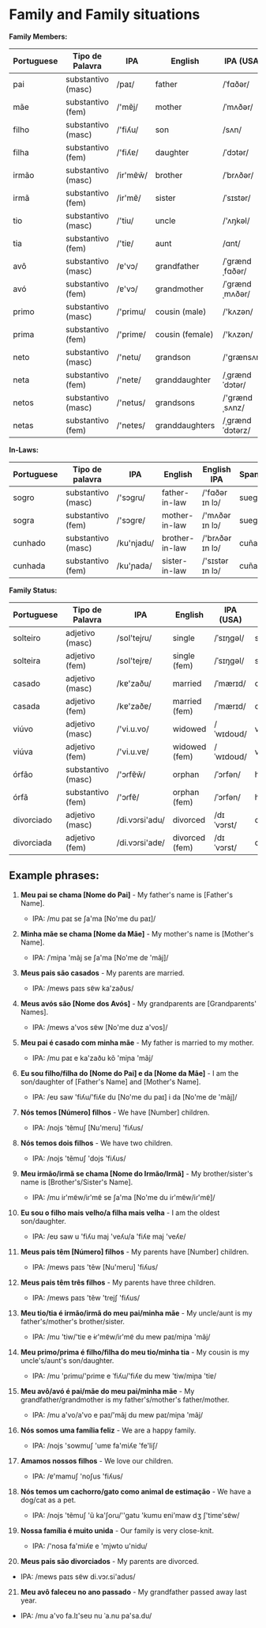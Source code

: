 # Family and Family situations



**Family Members:**

| Portuguese   | Tipo de Palavra  | IPA            | English   | IPA (USA) | Spanish | Spanish IPA    | No. |
|--------------|------------------|----------------|-----------|-----------|---------|----------------|-----|
| pai          | substantivo (masc) | /paɪ/          | father    | /ˈfɑðər/   | padre   | /ˈpaðɾe/    | 2017 |
| mãe          | substantivo (fem)  | /'mɐ̃j/         | mother    | /ˈmʌðər/   | madre   | /ˈmaðɾe/    | 2004 |
| filho        | substantivo (masc) | /'fiʎu/        | son       | /sʌn/     | hijo    | /ˈixo/       | 2018 |
| filha        | substantivo (fem)  | /'fiʎɐ/        | daughter  | /ˈdɔtər/   | hija    | /ˈixa/      | 2020 |
| irmão        | substantivo (masc) | /ir'mɐ̃w̃/      | brother   | /ˈbrʌðər/  | hermano | /eɾˈmano/    | 2019 |
| irmã         | substantivo (fem)  | /ir'mɐ̃/       | sister    | /ˈsɪstər/  | hermana | /eɾˈmana/    | 2021 |
| tio          | substantivo (masc) | /'tiu/    | uncle     | /'ʌŋkəl/   | tío      | /'ti.o/         | 2026 |
| tia          | substantivo (fem)  | /'tiɐ/    | aunt      | /ɑnt/       | tía      | /'ti.a/        | 2027 |
| avô          | substantivo (masc) | /ɐ'vɔ/    | grandfather | /ˈɡrændˌfɑðər/ | abuelo | /aˈβwe.lo/  | 2028 |
| avó          | substantivo (fem)  | /ɐ'vɔ/    | grandmother | /ˈɡrændˌmʌðər/ | abuela | /aˈβwe.la/  | 2029 |
| primo        | substantivo (masc) | /'primu/  | cousin (male) | /'kʌzən/  | primo | /'pɾimo/        | 2030 |
| prima        | substantivo (fem)  | /'primɐ/  | cousin (female) | /'kʌzən/  | prima | /'pɾima/      | 2030 |
| neto         | substantivo (masc) | /'netu/   | grandson  | /'ɡrænsʌn/ | nieto   | /'njeto/         | 2031 |
| neta         | substantivo (fem)  | /'netɐ/   | granddaughter | /ˌɡrændˈdɔtər/ | nieta | /'njeta/   | 2032 |
| netos        | substantivo (masc) | /'netus/  | grandsons | /'ɡrændˌsʌnz/ | nietos | /'njetos/        |    |
| netas        | substantivo (fem)  | /'netɐs/  | granddaughters | /ˌɡrændˈdɔtərz/ | nietas | /'njetas/ |    |

**In-Laws:**

| Portuguese   | Tipo de palavra     | IPA       | English   | English IPA | Spanish  | Spanish IPA | No. |
|--------------|---------------------|-----------|-----------|-------------|----------|-------------|-----|
| sogro        | substantivo (masc) | /'sɔɡɾu/  | father-in-law | /'fɑðər ɪn lɔ/ | suegro  | /'swe.ɡɾo/   | 2033 |
| sogra        | substantivo (fem)  | /'sɔɡɾɐ/ | mother-in-law | /'mʌðər ɪn lɔ/ | suegra  | /'swe.ɡɾa/    | 2034 |
| cunhado      | substantivo (masc) | /ku'njadu/ | brother-in-law | /'brʌðər ɪn lɔ/ | cuñado | /kuˈɲaðo/  | 2035 |
| cunhada      | substantivo (fem)  | /ku'ɲada/ | sister-in-law | /'sɪstər ɪn lɔ/ | cuñada | /kuˈɲaða/    | 2036 |


**Family Status:**

| Portuguese   | Tipo de Palavra  | IPA             | English        | IPA (USA)  | Spanish          | Spanish IPA  | No. |
|--------------|------------------|-----------------|----------------|------------|------------------|--------------|-----|
| solteiro     | adjetivo (masc) | /sol'tejɾu/     | single         | /ˈsɪŋɡəl/  | soltero          | /solˈteɾo/    | 2022 |
| solteira     | adjetivo (fem)  | /sol'tejɾɐ/     | single (fem)   | /ˈsɪŋɡəl/  | soltera          | /solˈteɾa/    | 2022 |
| casado       | adjetivo (masc) | /kɐ'zaðu/       | married        | /ˈmærɪd/   | casado           | /kaˈsaðo/     | 2023 |
| casada       | adjetivo (fem)  | /kɐ'zaðɐ/       | married (fem)  | /ˈmærɪd/   | casada           | /kaˈsaða/     | 2023 |
| viúvo        | adjetivo (masc) | /'vi.u.vo/       | widowed        | /ˈwɪdoʊd/  | viudo            | /ˈbwido/     | 2024 |
| viúva        | adjetivo (fem)  | /'vi.u.vɐ/      | widowed (fem)  | /ˈwɪdoʊd/  | viuda            | /ˈbwida/      | 2024 |
| órfão        | substantivo (masc) | /'ɔɾfɐ̃w̃/     | orphan         | /ˈɔrfən/   | huérfano         | /ˈw̃eɾfano/    | 2025 |
| órfã         | substantivo (fem)  | /'ɔɾfɐ̃/        | orphan (fem)   | /ˈɔrfən/   | huérfana         | /ˈw̃eɾfana/  | 2025 |
| divorciado   | adjetivo (masc) | /di.vɔɾsi'adu/  | divorced       | /dɪˈvɔrst/  | divorciado       | /di.voɾˈθjaðo/  | 2037 |
| divorciada   | adjetivo (fem)  | /di.vɔɾsi'adɐ/  | divorced (fem) | /dɪˈvɔrst/  | divorciada       | /di.voɾˈθjaða/  | 2037 |



## Example phrases:



1. **Meu pai se chama [Nome do Pai]** - My father's name is [Father's Name].
   - IPA: /mu paɪ se ʃa'ma [No'me du paɪ]/

2. **Minha mãe se chama [Nome da Mãe]** - My mother's name is [Mother's Name].
   - IPA: /ˈmiɲa 'mãj se ʃa'ma [No'me dɐ 'mãj]/

3. **Meus pais são casados** - My parents are married.
   - IPA: /mews paɪs sɐ̃w ka'zaðus/

4. **Meus avós são [Nome dos Avós]** - My grandparents are [Grandparents' Names].
   - IPA: /mews a'vos sɐ̃w [No'me duz a'vos]/

5. **Meu pai é casado com minha mãe** - My father is married to my mother.
   - IPA: /mu paɪ e ka'zaðu kõ 'miɲa 'mãj/

6. **Eu sou filho/filha do [Nome do Pai] e da [Nome da Mãe]** - I am the son/daughter of [Father's Name] and [Mother's Name].
   - IPA: /eʊ saw 'fiʎu/'fiʎɐ du [No'me du paɪ] i da [No'me dɐ 'mãj]/

7. **Nós temos [Número] filhos** - We have [Number] children.
   - IPA: /nojs 'tẽmuʃ [Nu'meɾu] 'fiʎus/

8. **Nós temos dois filhos** - We have two children.
   - IPA: /nojs 'tẽmuʃ 'dojs 'fiʎus/

9. **Meu irmão/irmã se chama [Nome do Irmão/Irmã]** - My brother/sister's name is [Brother's/Sister's Name].
   - IPA: /mu iɾ'mɐ̃w/iɾ'mɐ̃ se ʃa'ma [No'me du iɾ'mɐ̃w/iɾ'mɐ̃]/

10. **Eu sou o filho mais velho/a filha mais velha** - I am the oldest son/daughter.
    - IPA: /eʊ saw u 'fiʎu maj 'veʎu/a 'fiʎɐ maj 'veʎɐ/

11. **Meus pais têm [Número] filhos** - My parents have [Number] children.
    - IPA: /mews paɪs 'tẽw [Nu'meɾu] 'fiʎus/

12. **Meus pais têm três filhos** - My parents have three children.
    - IPA: /mews paɪs 'tẽw 'tɾejʃ 'fiʎus/

13. **Meu tio/tia é irmão/irmã do meu pai/minha mãe** - My uncle/aunt is my father's/mother's brother/sister.
    - IPA: /mu 'tiw/'tiɐ e ɨɾ'mɐ̃w/iɾ'mɐ̃ du mew paɪ/miɲa 'mãj/

14. **Meu primo/prima é filho/filha do meu tio/minha tia** - My cousin is my uncle's/aunt's son/daughter.
    - IPA: /mu 'pɾimu/'pɾimɐ e ˈfiʎu/'fiʎɐ du mew 'tiw/miɲa 'tiɐ/

15. **Meu avô/avó é pai/mãe do meu pai/minha mãe** - My grandfather/grandmother is my father's/mother's father/mother.
    - IPA: /mu a'vo/a'vo e paɪ/'mãj du mew paɪ/miɲa 'mãj/

16. **Nós somos uma família feliz** - We are a happy family.
    - IPA: /nojs 'sowmuʃ 'umɐ fa'miʎɐ 'fe'liʃ/

17. **Amamos nossos filhos** - We love our children.
    - IPA: /ɐ'mamuʃ 'noʃus 'fiʎus/

18. **Nós temos um cachorro/gato como animal de estimação** - We have a dog/cat as a pet.
    - IPA: /nojs 'tẽmuʃ 'ũ ka'ʃoɾu/''gatu 'kumu ɐni'maw dʒ ʃ'timɐ'sɐ̃w/

19. **Nossa família é muito unida** - Our family is very close-knit.
    - IPA: /'nosa fa'miʎɐ e 'mjwto u'nidu/

20. **Meus pais são divorciados** - My parents are divorced.
   - IPA: /mews paɪs sɐ̃w di.vɔɾ.si'adus/

21. **Meu avô faleceu no ano passado** - My grandfather passed away last year.
   - IPA: /mu a'vo fa.lɪ'seʊ nu ˈa.nu pa'sa.du/




